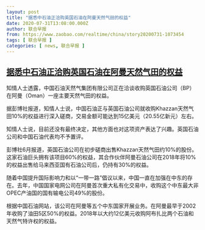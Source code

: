 ```yaml
---
layout: post
title: "据悉中石油正洽购英国石油在阿曼天然气田的权益"
date: 2020-07-31T13:08:00.000Z
author: 联合早报
from: https://www.zaobao.com/realtime/china/story20200731-1073454
tags: [ 联合早报 ]
categories: [ news, 联合早报 ]
---
```

<!--1596200880000-->
[据悉中石油正洽购英国石油在阿曼天然气田的权益](https://www.zaobao.com/realtime/china/story20200731-1073454)
------

<div>
<p>知情人士透露，中国石油天然气集团有限公司正在洽谈收购英国石油公司（BP）在阿曼（Oman）一座主要天然气田的权益。</p><p>据彭博社报道，知情人士说，中国石油正与英国石油公司就收购Khazzan天然气田10%的权益进行深入磋商，交易金额可能达到15亿美元（20.55亿新元）左右。</p><p>知情人士说，目前还没有最终决定，其他方面也对这项资产表达了兴趣。英国石油公司和中国石油代表均不予置评。</p><section id="imu"><div id="dfp-ad-imu1-wrapper" class="dfp-tag-wrapper"><div id="dfp-ad-imu1" class="dfp-tag-wrapper"></div></div></section><p>彭博社6月报道，英国石油公司在初步磋商出售Khazzan天然气田约10%的股份。这家石油巨头拥有该项目60%的权益，其合作伙伴阿曼石油公司在2018年将10%的权益出售给马来西亚国有石油公司后，仍持有30%的权益。</p><p>随着中国提升国际影响力和以“一带一路”倡议以来，中国一直在加强在中东的存在。去年，中国国家电网公司在阿曼首次重大私有化交易中，收购这个中东最大非OPEC产油国的国有输电公司49%的股份。</p><p>根据中国石油网站，该公司在阿曼等五个中东国家开展业务。在阿曼最早于2002年收购了油田5区50%的权益。2018年以大约12亿美元收购阿布扎比两个石油和天然气特许权的权益。</p><div id="innity-in-post"></div><div id="dfp-ad-midarticlespecial-wrapper" class="dfp-tag-wrapper"><div id="dfp-ad-midarticlespecial" class="dfp-tag-wrapper"></div></div>
</div>
